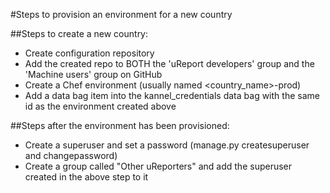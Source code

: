 #Steps to provision an environment for a new country

##Steps to create a new country:
* Create configuration repository
 * Add the created repo to BOTH the 'uReport developers' group and the 'Machine users' group on GitHub
* Create a Chef environment (usually named <country_name>-prod)
* Add a data bag item into the kannel_credentials data bag with the same id as the environment created above

##Steps after the environment has been provisioned:
- Create a superuser and set a password (manage.py createsuperuser and changepassword)
- Create a group called "Other uReporters" and add the superuser created in the above step to it
